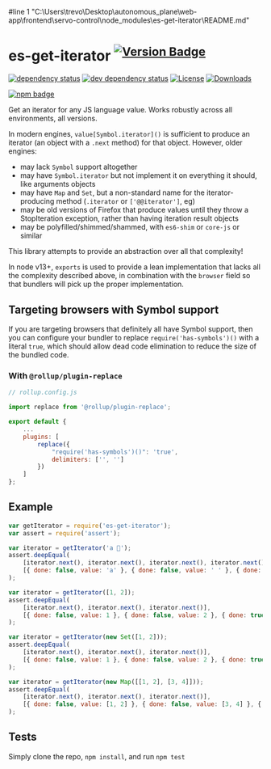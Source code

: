 #line 1 "C:\\Users\\trevo\\Desktop\\autonomous_plane\\web-app\\frontend\\servo-control\\node_modules\\es-get-iterator\\README.md"
# es-get-iterator <sup>[![Version Badge][npm-version-svg]][package-url]</sup>

[![dependency status][deps-svg]][deps-url]
[![dev dependency status][dev-deps-svg]][dev-deps-url]
[![License][license-image]][license-url]
[![Downloads][downloads-image]][downloads-url]

[![npm badge][npm-badge-png]][package-url]

Get an iterator for any JS language value. Works robustly across all environments, all versions.

In modern engines, `value[Symbol.iterator]()` is sufficient to produce an iterator (an object with a `.next` method) for that object. However, older engines:
 - may lack `Symbol` support altogether
 - may have `Symbol.iterator` but not implement it on everything it should, like arguments objects
 - may have `Map` and `Set`, but a non-standard name for the iterator-producing method (`.iterator` or `['@@iterator']`, eg)
 - may be old versions of Firefox that produce values until they throw a StopIteration exception, rather than having iteration result objects
 - may be polyfilled/shimmed/shammed, with `es6-shim` or `core-js` or similar

This library attempts to provide an abstraction over all that complexity!

In node v13+, `exports` is used to provide a lean implementation that lacks all the complexity described above, in combination with the `browser` field so that bundlers will pick up the proper implementation.

## Targeting browsers with Symbol support

If you are targeting browsers that definitely all have Symbol support, then you can configure your bundler to replace `require('has-symbols')()` with a literal `true`, which should allow dead code elimination to reduce the size of the bundled code.

### With `@rollup/plugin-replace`

```js
// rollup.config.js

import replace from '@rollup/plugin-replace';

export default {
	...
	plugins: [
		replace({
			"require('has-symbols')()": 'true',
			delimiters: ['', '']
		})
	]
};
```

## Example

```js
var getIterator = require('es-get-iterator');
var assert = require('assert');

var iterator = getIterator('a 💩');
assert.deepEqual(
	[iterator.next(), iterator.next(), iterator.next(), iterator.next()],
	[{ done: false, value: 'a' }, { done: false, value: ' ' }, { done: false, value: '💩' }, { done: true, value: undefined }]
);

var iterator = getIterator([1, 2]);
assert.deepEqual(
	[iterator.next(), iterator.next(), iterator.next()],
	[{ done: false, value: 1 }, { done: false, value: 2 }, { done: true, value: undefined }]
);

var iterator = getIterator(new Set([1, 2]));
assert.deepEqual(
	[iterator.next(), iterator.next(), iterator.next()],
	[{ done: false, value: 1 }, { done: false, value: 2 }, { done: true, value: undefined }]
);

var iterator = getIterator(new Map([[1, 2], [3, 4]]));
assert.deepEqual(
	[iterator.next(), iterator.next(), iterator.next()],
	[{ done: false, value: [1, 2] }, { done: false, value: [3, 4] }, { done: true, value: undefined }]
);
```

## Tests
Simply clone the repo, `npm install`, and run `npm test`

[package-url]: https://npmjs.org/package/es-get-iterator
[npm-version-svg]: https://versionbadg.es/ljharb/es-get-iterator.svg
[deps-svg]: https://david-dm.org/ljharb/es-get-iterator.svg
[deps-url]: https://david-dm.org/ljharb/es-get-iterator
[dev-deps-svg]: https://david-dm.org/ljharb/es-get-iterator/dev-status.svg
[dev-deps-url]: https://david-dm.org/ljharb/es-get-iterator#info=devDependencies
[npm-badge-png]: https://nodei.co/npm/es-get-iterator.png?downloads=true&stars=true
[license-image]: https://img.shields.io/npm/l/es-get-iterator.svg
[license-url]: LICENSE
[downloads-image]: https://img.shields.io/npm/dm/es-get-iterator.svg
[downloads-url]: https://npm-stat.com/charts.html?package=es-get-iterator
